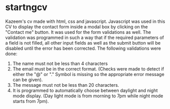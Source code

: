 # startngcv
Kazeem's cv made with html, css and javascript. Javascript was used in this CV to display the contact form inside a modal box by clicking on the "Contact me" button. It was used for the form validations as well.
The validation was programmed in such a way that if the required parameters of a field is not filled, all other input fields as well as the submit button will be disabled until the error has been corrected.
The following validations were done:
1. The name must not be less than 4 characters
2. The email must be in the correct format. (Checks were made to detect if either the "@" or "." Symbol is missing so the appropriate error message can be given).
3. The message must not be less than 20 characters.
4. It is programmed to automatically choose between daylight and night mode display. (Day light mode is from morning to 7pm while night mode starts from 7pm).

